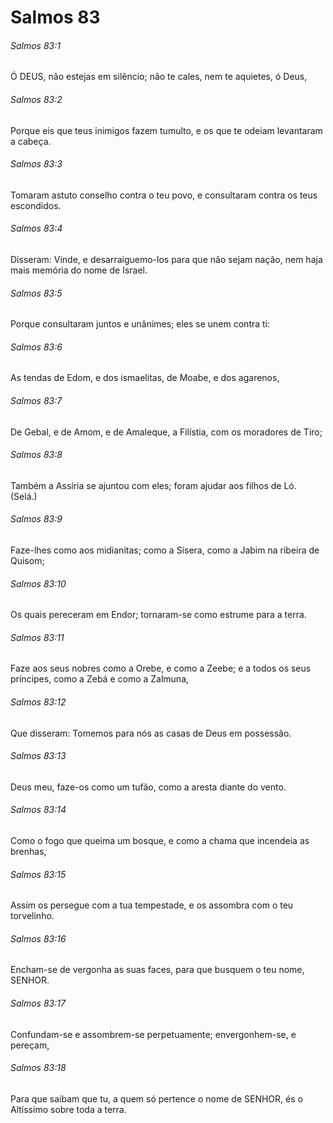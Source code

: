 # Salmos 83

###### Salmos 83:1

Ó DEUS, não estejas em silêncio; não te cales, nem te aquietes, ó Deus,

###### Salmos 83:2

Porque eis que teus inimigos fazem tumulto, e os que te odeiam levantaram a cabeça.

###### Salmos 83:3

Tomaram astuto conselho contra o teu povo, e consultaram contra os teus escondidos.

###### Salmos 83:4

Disseram: Vinde, e desarraiguemo-los para que não sejam nação, nem haja mais memória do nome de Israel.

###### Salmos 83:5

Porque consultaram juntos e unânimes; eles se unem contra ti:

###### Salmos 83:6

As tendas de Edom, e dos ismaelitas, de Moabe, e dos agarenos,

###### Salmos 83:7

De Gebal, e de Amom, e de Amaleque, a Filístia, com os moradores de Tiro;

###### Salmos 83:8

Também a Assíria se ajuntou com eles; foram ajudar aos filhos de Ló. (Selá.)

###### Salmos 83:9

Faze-lhes como aos midianitas; como a Sísera, como a Jabim na ribeira de Quisom;

###### Salmos 83:10

Os quais pereceram em Endor; tornaram-se como estrume para a terra.

###### Salmos 83:11

Faze aos seus nobres como a Orebe, e como a Zeebe; e a todos os seus príncipes, como a Zebá e como a Zalmuna,

###### Salmos 83:12

Que disseram: Tomemos para nós as casas de Deus em possessão.

###### Salmos 83:13

Deus meu, faze-os como um tufão, como a aresta diante do vento.

###### Salmos 83:14

Como o fogo que queima um bosque, e como a chama que incendeia as brenhas,

###### Salmos 83:15

Assim os persegue com a tua tempestade, e os assombra com o teu torvelinho.

###### Salmos 83:16

Encham-se de vergonha as suas faces, para que busquem o teu nome, SENHOR.

###### Salmos 83:17

Confundam-se e assombrem-se perpetuamente; envergonhem-se, e pereçam,

###### Salmos 83:18

Para que saibam que tu, a quem só pertence o nome de SENHOR, és o Altíssimo sobre toda a terra.

